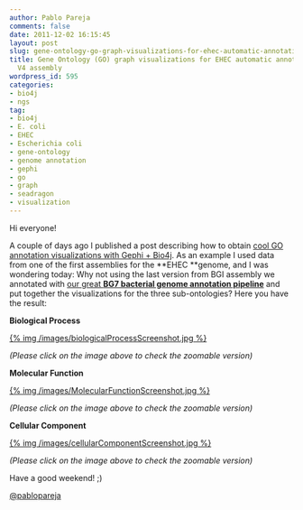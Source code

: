 ```yaml
---
author: Pablo Pareja
comments: false
date: 2011-12-02 16:15:45
layout: post
slug: gene-ontology-go-graph-visualizations-for-ehec-automatic-annotation-of-bgi-v4-assembly
title: Gene Ontology (GO) graph visualizations for EHEC automatic annotation of BGI
  V4 assembly
wordpress_id: 595
categories:
- bio4j
- ngs
tag:
- bio4j
- E. coli
- EHEC
- Escherichia coli
- gene-ontology
- genome annotation
- gephi
- go
- graph
- seadragon
- visualization
---
```


Hi everyone!

A couple of days ago I published a post describing how to obtain [cool GO annotation visualizations with Gephi + Bio4j](http://blog.bio4j.com/2011/11/cool-go-annotation-visualizations-with-gephi-bio4j/). As an example I used data from one of the first assemblies for the **EHEC **genome, and I was wondering today: Why not using the last version from BGI assembly we annotated with [our great **BG7 bacterial genome annotation pipeline**](http://bg7.ohnosequences.com/) and put together the visualizations for the three sub-ontologies? Here you have the result:

**Biological Process**

[{% img /images/biologicalProcessScreenshot.jpg %}](http://bio4j.com/imgs/EHEC_BGI_BiologicalProcess/)

_(Please click on the image above to check the zoomable version)_

**Molecular Function**

[{% img /images/MolecularFunctionScreenshot.jpg %}](http://bio4j.com/imgs/EHEC_BGI_MolecularFunction/)

_(Please click on the image above to check the zoomable version)_

**Cellular Component**

[{% img /images/cellularComponentScreenshot.jpg %}](http://bio4j.com/imgs/EHEC_BGI_CellularComponent/)

_(Please click on the image above to check the zoomable version)_

Have a good weekend! ;)

[@pablopareja](http://www.twitter.com/pablopareja)
